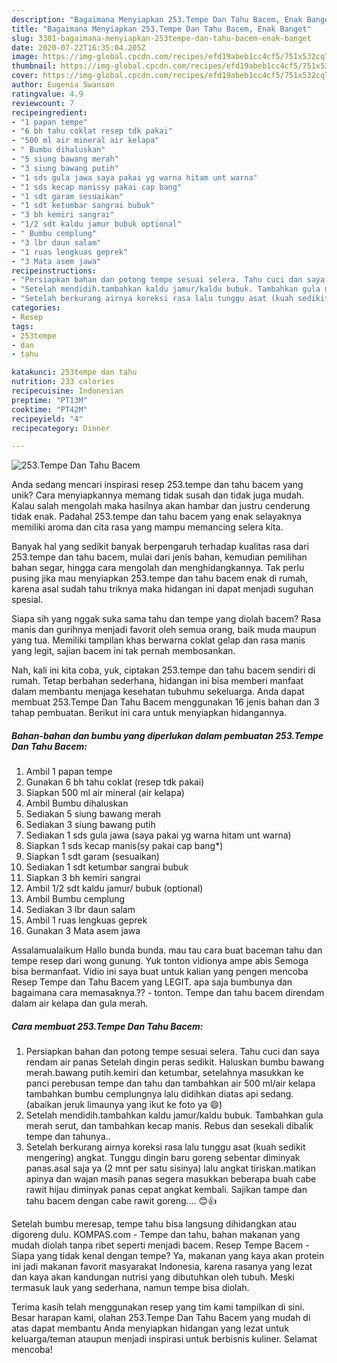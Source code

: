 ```yaml
---
description: "Bagaimana Menyiapkan 253.Tempe Dan Tahu Bacem, Enak Banget"
title: "Bagaimana Menyiapkan 253.Tempe Dan Tahu Bacem, Enak Banget"
slug: 3301-bagaimana-menyiapkan-253tempe-dan-tahu-bacem-enak-banget
date: 2020-07-22T16:35:04.205Z
image: https://img-global.cpcdn.com/recipes/efd19abeb1cc4cf5/751x532cq70/253tempe-dan-tahu-bacem-foto-resep-utama.jpg
thumbnail: https://img-global.cpcdn.com/recipes/efd19abeb1cc4cf5/751x532cq70/253tempe-dan-tahu-bacem-foto-resep-utama.jpg
cover: https://img-global.cpcdn.com/recipes/efd19abeb1cc4cf5/751x532cq70/253tempe-dan-tahu-bacem-foto-resep-utama.jpg
author: Eugenia Swanson
ratingvalue: 4.9
reviewcount: 7
recipeingredient:
- "1 papan tempe"
- "6 bh tahu coklat resep tdk pakai"
- "500 ml air mineral air kelapa"
- " Bumbu dihaluskan"
- "5 siung bawang merah"
- "3 siung bawang putih"
- "1 sds gula jawa saya pakai yg warna hitam unt warna"
- "1 sds kecap manissy pakai cap bang"
- "1 sdt garam sesuaikan"
- "1 sdt ketumbar sangrai bubuk"
- "3 bh kemiri sangrai"
- "1/2 sdt kaldu jamur bubuk optional"
- " Bumbu cemplung"
- "3 lbr daun salam"
- "1 ruas lengkuas geprek"
- "3 Mata asem jawa"
recipeinstructions:
- "Persiapkan bahan dan potong tempe sesuai selera. Tahu cuci dan saya rendam air panas Setelah dingin peras sedikit. Haluskan bumbu bawang merah.bawang putih.kemiri dan ketumbar, setelahnya masukkan ke panci perebusan tempe dan tahu dan tambahkan air 500 ml/air kelapa tambahkan bumbu cemplungnya lalu didihkan diatas api sedang.(abaikan jeruk limaunya yang ikut ke foto ya 😄)"
- "Setelah mendidih.tambahkan kaldu jamur/kaldu bubuk. Tambahkan gula merah serut, dan tambahkan kecap manis. Rebus dan sesekali dibalik tempe dan tahunya.."
- "Setelah berkurang airnya koreksi rasa lalu tunggu asat (kuah sedikit mengering) angkat. Tunggu dingin baru goreng sebentar diminyak panas.asal saja ya (2 mnt per satu sisinya) lalu angkat tiriskan.matikan apinya dan wajan masih panas segera masukkan beberapa buah cabe rawit hijau diminyak panas cepat angkat kembali. Sajikan tampe dan tahu bacem dengan cabe rawit goreng.... 😊👍"
categories:
- Resep
tags:
- 253tempe
- dan
- tahu

katakunci: 253tempe dan tahu 
nutrition: 233 calories
recipecuisine: Indonesian
preptime: "PT13M"
cooktime: "PT42M"
recipeyield: "4"
recipecategory: Dinner

---
```



![253.Tempe Dan Tahu Bacem](https://img-global.cpcdn.com/recipes/efd19abeb1cc4cf5/751x532cq70/253tempe-dan-tahu-bacem-foto-resep-utama.jpg)

Anda sedang mencari inspirasi resep 253.tempe dan tahu bacem yang unik? Cara menyiapkannya memang tidak susah dan tidak juga mudah. Kalau salah mengolah maka hasilnya akan hambar dan justru cenderung tidak enak. Padahal 253.tempe dan tahu bacem yang enak selayaknya memiliki aroma dan cita rasa yang mampu memancing selera kita.

Banyak hal yang sedikit banyak berpengaruh terhadap kualitas rasa dari 253.tempe dan tahu bacem, mulai dari jenis bahan, kemudian pemilihan bahan segar, hingga cara mengolah dan menghidangkannya. Tak perlu pusing jika mau menyiapkan 253.tempe dan tahu bacem enak di rumah, karena asal sudah tahu triknya maka hidangan ini dapat menjadi suguhan spesial.

Siapa sih yang nggak suka sama tahu dan tempe yang diolah bacem? Rasa manis dan gurihnya menjadi favorit oleh semua orang, baik muda maupun yang tua. Memiliki tampilan khas berwarna coklat gelap dan rasa manis yang legit, sajian bacem ini tak pernah membosankan.


Nah, kali ini kita coba, yuk, ciptakan 253.tempe dan tahu bacem sendiri di rumah. Tetap berbahan sederhana, hidangan ini bisa memberi manfaat dalam membantu menjaga kesehatan tubuhmu sekeluarga. Anda dapat membuat 253.Tempe Dan Tahu Bacem menggunakan 16 jenis bahan dan 3 tahap pembuatan. Berikut ini cara untuk menyiapkan hidangannya.

<!--inarticleads1-->

##### Bahan-bahan dan bumbu yang diperlukan dalam pembuatan 253.Tempe Dan Tahu Bacem:

1. Ambil 1 papan tempe
1. Gunakan 6 bh tahu coklat (resep tdk pakai)
1. Siapkan 500 ml air mineral (air kelapa)
1. Ambil  Bumbu dihaluskan
1. Sediakan 5 siung bawang merah
1. Sediakan 3 siung bawang putih
1. Sediakan 1 sds gula jawa (saya pakai yg warna hitam unt warna)
1. Siapkan 1 sds kecap manis(sy pakai cap bang*)
1. Siapkan 1 sdt garam (sesuaikan)
1. Sediakan 1 sdt ketumbar sangrai bubuk
1. Siapkan 3 bh kemiri sangrai
1. Ambil 1/2 sdt kaldu jamur/ bubuk (optional)
1. Ambil  Bumbu cemplung
1. Sediakan 3 lbr daun salam
1. Ambil 1 ruas lengkuas geprek
1. Gunakan 3 Mata asem jawa


Assalamualaikum Hallo bunda bunda. mau tau cara buat baceman tahu dan tempe resep dari wong gunung. Yuk tonton vidionya ampe abis Semoga bisa bermanfaat. Vidio ini saya buat untuk kalian yang pengen mencoba Resep Tempe dan Tahu Bacem yang LEGIT. apa saja bumbunya dan bagaimana cara memasaknya.?? - tonton. Tempe dan tahu bacem direndam dalam air kelapa dan gula merah. 

<!--inarticleads2-->

##### Cara membuat 253.Tempe Dan Tahu Bacem:

1. Persiapkan bahan dan potong tempe sesuai selera. Tahu cuci dan saya rendam air panas Setelah dingin peras sedikit. Haluskan bumbu bawang merah.bawang putih.kemiri dan ketumbar, setelahnya masukkan ke panci perebusan tempe dan tahu dan tambahkan air 500 ml/air kelapa tambahkan bumbu cemplungnya lalu didihkan diatas api sedang.(abaikan jeruk limaunya yang ikut ke foto ya 😄)
1. Setelah mendidih.tambahkan kaldu jamur/kaldu bubuk. Tambahkan gula merah serut, dan tambahkan kecap manis. Rebus dan sesekali dibalik tempe dan tahunya..
1. Setelah berkurang airnya koreksi rasa lalu tunggu asat (kuah sedikit mengering) angkat. Tunggu dingin baru goreng sebentar diminyak panas.asal saja ya (2 mnt per satu sisinya) lalu angkat tiriskan.matikan apinya dan wajan masih panas segera masukkan beberapa buah cabe rawit hijau diminyak panas cepat angkat kembali. Sajikan tampe dan tahu bacem dengan cabe rawit goreng.... 😊👍


Setelah bumbu meresap, tempe tahu bisa langsung dihidangkan atau digoreng dulu. KOMPAS.com - Tempe dan tahu, bahan makanan yang mudah diolah tanpa ribet seperti menjadi bacem. Resep Tempe Bacem - Siapa yang tidak kenal dengan tempe? Ya, makanan yang kaya akan protein ini jadi makanan favorit masyarakat Indonesia, karena rasanya yang lezat dan kaya akan kandungan nutrisi yang dibutuhkan oleh tubuh. Meski termasuk lauk yang sederhana, namun tempe bisa diolah. 

Terima kasih telah menggunakan resep yang tim kami tampilkan di sini. Besar harapan kami, olahan 253.Tempe Dan Tahu Bacem yang mudah di atas dapat membantu Anda menyiapkan hidangan yang lezat untuk keluarga/teman ataupun menjadi inspirasi untuk berbisnis kuliner. Selamat mencoba!
